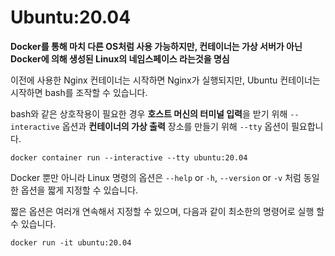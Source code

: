 # Ubuntu:20.04

**Docker를 통해 마치 다른 OS처럼 사용 가능하지만, 컨테이너는 가상 서버가 아닌 Docker에 의해 생성된 Linux의 네임스페이스 라는것을 명심**

이전에 사용한 Nginx 컨테이너는 시작하면 Nginx가 실행되지만, Ubuntu 컨테이너는 시작하면 bash를 조작할 수 있습니다.

bash와 같은 상호작용이 필요한 경우 **호스트 머신의 터미널 입력**을 받기 위해 `--interactive` 옵션과 **컨테이너의 가상 출력** 장소를 만들기 위해 `--tty` 옵션이 필요합니다.

```shell
docker container run --interactive --tty ubuntu:20.04
```
Docker 뿐만 아니라 Linux 명령의 옵션은 `--help` or `-h`, `--version` or `-v` 처럼 동일한 옵션을 짧게 지정할 수 있습니다.

짧은 옵션은 여러개 연속해서 지정할 수 있으며, 다음과 같이 최소한의 명령어로 실행 할 수 있습니다.
```shell
docker run -it ubuntu:20.04
```

